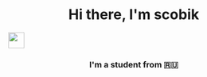 <h1 align="center">Hi there, I'm scobik </h1> 
<img src="https://github.com/blackcater/blackcater/raw/main/images/Hi.gif" height="32"/></h1>
<h3 align="center">I'm a student from 🇷🇺</h3>
